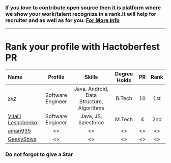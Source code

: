   
  ### If you love to contribute open source then it is platform where we show your work/talent recognize in a rank.It will help for recruiter and as well as for you. [For More info](https://github.com/jsroyal/JobProfile/blob/master/RuleForRank.md)
-------------------------------------------------------------------------------------------------------------------------------
 
 
  
  
  #                            Rank your profile  with Hactoberfest PR 


 | Name | Profile | Skills | Degree Holds | PR | Rank|
 |:--------|:--------:|:------------:|:------------:|:------------:|:------------:|
 | [xyz]() | Software Engineer | Java, Android, Data Structure, Algorithms | B.Tech | 10 | 1st |
 | [Vitalii Leshchenko]( https://github.com/vitaliaventel) | Software Engineer | Java, JS, Salesforce | M.Tech | 4| 2nd |
 | [aman935]() | <> | <> | <> | <> | <> |
 | [GeekyShiva]() | <> | <> | <> | <> | <> |


 
 
 ### Do not forgot to give a Star     
 
 
 

